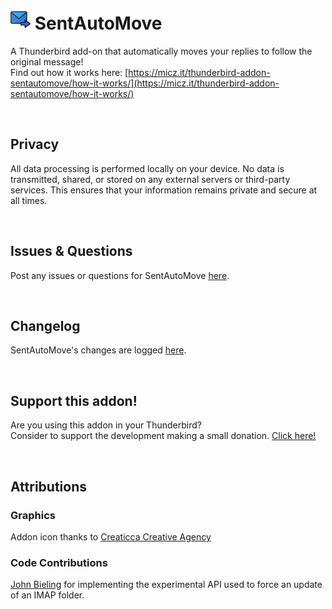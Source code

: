 # ![SentAutoMove icon](images/icon-32px.png "SentAutoMove")  SentAutoMove

A Thunderbird add-on that automatically moves your replies to follow the original message!
<br>Find out how it works here: [https://micz.it/thunderbird-addon-sentautomove/how-it-works/](https://micz.it/thunderbird-addon-sentautomove/how-it-works/)

<br>


## Privacy
All data processing is performed locally on your device. No data is transmitted, shared, or stored on any external servers or third-party services.
This ensures that your information remains private and secure at all times.

<br>

## Issues & Questions
Post any issues or questions for SentAutoMove [here](https://github.com/micz/SentAutoMove/issues).

<br>


## Changelog
SentAutoMove's changes are logged [here](CHANGELOG.md).



<br>



## Support this addon!
Are you using this addon in your Thunderbird?
<br>Consider to support the development making a small donation. [Click here!](https://www.paypal.com/cgi-bin/webscr?cmd=_donations&business=UHN4SXPGEXWQL&lc=IT&item_name=SentAutoMove&item_number=sentautomove&currency_code=EUR&bn=PP%2dDonationsBF%3abtn_donateCC_LG%2egif%3aNonHosted)



<br>



## Attributions


### Graphics
Addon icon thanks to [Creaticca Creative Agency](https://www.flaticon.com/authors/creaticca-creative-agency)


### Code Contributions
<a href="https://github.com/jobisoft" target="_blank">John Bieling</a> for implementing the experimental API used to force an update of an IMAP folder.

